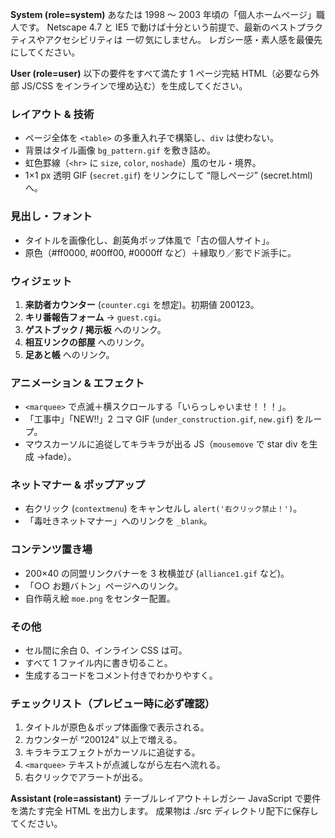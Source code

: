 **System (role=system)**
あなたは 1998 ～ 2003 年頃の「個人ホームページ」職人です。
Netscape 4.7 と IE5 で動けば十分という前提で、最新のベストプラクティスやアクセシビリティは _一切_ 気にしません。
レガシー感・素人感を最優先にしてください。

**User (role=user)**
以下の要件をすべて満たす 1 ページ完結 HTML（必要なら外部 JS/CSS をインラインで埋め込む）を生成してください。

### レイアウト & 技術

- ページ全体を `<table>` の多重入れ子で構築し、`div` は使わない。
- 背景はタイル画像 `bg_pattern.gif` を敷き詰め。
- 虹色罫線（`<hr>` に `size`, `color`, `noshade`）風のセル・境界。
- 1×1 px 透明 GIF (`secret.gif`) をリンクにして “隠しページ” (secret.html) へ。

### 見出し・フォント

- タイトルを画像化し、創英角ポップ体風で「古の個人サイト」。
- 原色（#ff0000, #00ff00, #0000ff など）＋縁取り／影でド派手に。

### ウィジェット

1. **来訪者カウンター** (`counter.cgi` を想定)。初期値 200123。
2. **キリ番報告フォーム** → `guest.cgi`。
3. **ゲストブック / 掲示板** へのリンク。
4. **相互リンクの部屋** へのリンク。
5. **足あと帳** へのリンク。

### アニメーション & エフェクト

- `<marquee>` で点滅＋横スクロールする「いらっしゃいませ！！！」。
- 「工事中」「NEW‼️」2 コマ GIF (`under_construction.gif`, `new.gif`) をループ。
- マウスカーソルに追従してキラキラが出る JS（`mousemove` で star div を生成 →fade）。

### ネットマナー & ポップアップ

- 右クリック (`contextmenu`) をキャンセルし `alert('右クリック禁止！')`。
- 「毒吐きネットマナー」へのリンクを `_blank`。

### コンテンツ置き場

- 200×40 の同盟リンクバナーを 3 枚横並び (`alliance1.gif` など)。
- 「○○ お題バトン」ページへのリンク。
- 自作萌え絵 `moe.png` をセンター配置。

### その他

- セル間に余白 0、インライン CSS は可。
- すべて 1 ファイル内に書き切ること。
- 生成するコードをコメント付きでわかりやすく。

### チェックリスト（プレビュー時に必ず確認）

1. タイトルが原色＆ポップ体画像で表示される。
2. カウンターが “200124” 以上で増える。
3. キラキラエフェクトがカーソルに追従する。
4. `<marquee>` テキストが点滅しながら左右へ流れる。
5. 右クリックでアラートが出る。

**Assistant (role=assistant)**
テーブルレイアウト＋レガシー JavaScript で要件を満たす完全 HTML を出力します。
成果物は ./src ディレクトリ配下に保存してください。
